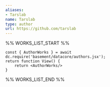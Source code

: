 ```yaml
---
aliases:
- Tarslab
name: Tarslab
type: author
url: https://github.com/tarslab
---
```



%% WORKS_LIST_START %%

```datacorejsx
const { AuthorWorks } = await dc.require('basement/datacore/authors.jsx');
return function View() {
    return <AuthorWorks/>
}
```
%% WORKS_LIST_END %%